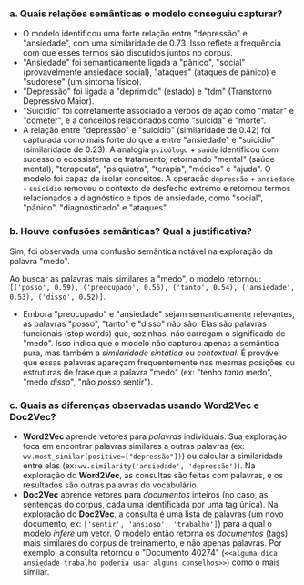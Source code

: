 ### a. Quais relações semânticas o modelo conseguiu capturar?

* O modelo identificou uma forte relação entre "depressão" e "ansiedade", com uma similaridade de 0.73. Isso reflete a frequência com que esses termos são discutidos juntos no corpus.
* "Ansiedade" foi semanticamente ligada a "pânico", "social" (provavelmente ansiedade social), "ataques" (ataques de pânico) e "sudorese" (um sintoma físico).
* "Depressão" foi ligada a "deprimido" (estado) e "tdm" (Transtorno Depressivo Maior).
* "Suicídio" foi corretamente associado a verbos de ação como "matar" e "cometer", e a conceitos relacionados como "suicida" e "morte".
* A relação entre "depressão" e "suicídio" (similaridade de 0.42) foi capturada como mais forte do que a entre "ansiedade" e "suicídio" (similaridade de 0.23).
A analogia `psicólogo` + `saúde` identificou com sucesso o ecossistema de tratamento, retornando "mental" (saúde mental), "terapeuta", "psiquiatra", "terapia", "médico" e "ajuda".
O modelo foi capaz de isolar conceitos. A operação `depressão` + `ansiedade` - `suicídio` removeu o contexto de desfecho extremo e retornou termos relacionados a diagnóstico e tipos de ansiedade, como "social", "pânico", "diagnosticado" e "ataques".

### b. Houve confusões semânticas? Qual a justificativa?

Sim, foi observada uma confusão semântica notável na exploração da palavra "medo".

Ao buscar as palavras mais similares a "medo", o modelo retornou: `[('posso', 0.59), ('preocupado', 0.56), ('tanto', 0.54), ('ansiedade', 0.53), ('disso', 0.52)]`.

* Embora "preocupado" e "ansiedade" sejam semanticamente relevantes, as palavras "posso", "tanto" e "disso" não são. Elas são palavras funcionais (stop words) que, sozinhas, não carregam o significado de "medo". Isso indica que o modelo não capturou apenas a semântica pura, mas também a *similaridade sintática* ou *contextual*. É provável que essas palavras apareçam frequentemente nas mesmas posições ou estruturas de frase que a palavra "medo" (ex: "tenho *tanto* medo", "medo *disso*", "não *posso* sentir").

### c. Quais as diferenças observadas usando Word2Vec e Doc2Vec?
   * **Word2Vec** 
    aprende vetores para *palavras* individuais. Sua exploração foca em encontrar palavras similares a outras palavras (ex: `wv.most_similar(positive=["depressão"])`) ou calcular a similaridade entre elas (ex: `wv.similarity('ansiedade', 'depressão')`). Na exploração do **Word2Vec**, as consultas são feitas com palavras, e os resultados são outras palavras do vocabulário.
 * **Doc2Vec** aprende vetores para *documentos* inteiros (no caso, as sentenças do corpus, cada uma identificada por uma tag única). Na exploração do **Doc2Vec**, a consulta é uma lista de palavras (um novo documento, ex: `['sentir', 'ansioso', 'trabalho']`) para a qual o modelo *infere* um vetor. O modelo então retorna os *documentos* (tags) mais similares do corpus de treinamento, e não apenas palavras. Por exemplo, a consulta retornou o "Documento 40274" (`<<alguma dica ansiedade trabalho poderia usar alguns conselhos>>`) como o mais similar.
